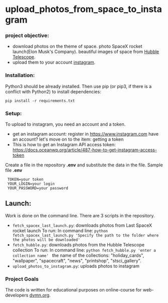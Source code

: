 # upload_photos_from_space_to_instagram

### project objective: 
 * download photos on the theme of space.
       photo SpaceX rocket launch(Elon Musk's Company).
       beautiful images of space from [Hubble Telescope](https://hubblesite.org). 
 * upload them to your account [instagram](https://www.instagram.com).

### Installation:

Python3 should be already installed. 
Then use pip (or pip3, if there is a conflict with Python2) to install dependencies:

```
pip install -r requirements.txt
```
### Setup:
To upload to instagram, you need an account and a token.
* get an instagram account: register in https://www.instagram.com
  have an account?  let's move on to the item: getting a token
* This is how to get an Instagram API access token: https://docs.oceanwp.org/article/487-how-to-get-instagram-access-token 

 Create a file in the repository __.env__ and substitute the data in the file.
 Sample file __.env__
```
 TOKEN=your token
 YOUR_LOGIN=your login
 YOUR_PASSWORD=your password
```

## Launch: 
   Work is done on the command line.
   There are 3 scripts in the repository.
   * ```fetch_spacex_last_launch.py```: downloads photos from Last SpaceX rocket launch
        To run:  In command line: ``` python fetch_spacex_last_launch.py 'Specify the path to the folder where the photos will be downloaded' ``` 
   * ```fetch_hubble.py```: downloads photos from the Hubble Telescope collection
        To run:  In command line: ```python fetch_hubble.py 'enter a collection name' ```
        the name of the collections: "holiday_cards", "wallpaper", "spacecraft", "news", "printshop", "stsci_gallery".
   * ```upload_photos_to_instagram.py```: uploads photos to instagram
   


### Project Goals

The code is written for educational purposes on online-course for web-developers [dvmn.org](https://dvmn.org/).
